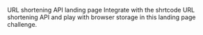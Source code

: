 URL shortening API landing page
Integrate with the shrtcode URL shortening API and play with browser storage in this landing page challenge.